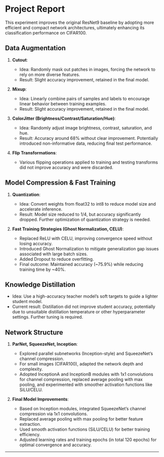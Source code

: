 # Project Report

This experiment improves the original ResNet9 baseline by adopting more efficient and compact network architectures, ultimately enhancing its classification performance on CIFAR100.

## Data Augmentation

1. **Cutout**:  
   - Idea: Randomly mask out patches in images, forcing the network to rely on more diverse features.  
   - Result: Slight accuracy improvement, retained in the final model.

2. **Mixup**:  
   - Idea: Linearly combine pairs of samples and labels to encourage linear behavior between training examples.  
   - Result: Slight accuracy improvement, retained in the final model.

3. **ColorJitter (Brightness/Contrast/Saturation/Hue)**:  
   - Idea: Randomly adjust image brightness, contrast, saturation, and hue.  
   - Result: Accuracy around 68% without clear improvement. Potentially introduced non-informative data, reducing final test performance.

4. **Flip Transformations**:  
   - Various flipping operations applied to training and testing transforms did not improve accuracy and were discarded.

## Model Compression & Fast Training

1. **Quantization**:  
   - Idea: Convert weights from float32 to int8 to reduce model size and accelerate inference.  
   - Result: Model size reduced to 1/4, but accuracy significantly dropped. Further optimization of quantization strategy is needed.

2. **Fast Training Strategies (Ghost Normalization, CELU)**:  
   - Replaced ReLU with CELU, improving convergence speed without losing accuracy.  
   - Introduced Ghost Normalization to mitigate generalization gap issues associated with large batch sizes.  
   - Added Dropout to reduce overfitting.  
   - Final outcome: Maintained accuracy (~75.9%) while reducing training time by ~40%.

## Knowledge Distillation

- Idea: Use a high-accuracy teacher model’s soft targets to guide a lighter student model.  
- Current result: Distillation did not improve student accuracy, potentially due to unsuitable distillation temperature or other hyperparameter settings. Further tuning is required.

## Network Structure

1. **ParNet, SqueezeNet, Inception**:  
   - Explored parallel subnetworks (Inception-style) and SqueezeNet’s channel compression.  
   - For small images (CIFAR100), adapted the network depth and complexity.
   - Adopted InceptionA and InceptionB modules with 1x1 convolutions for channel compression, replaced average pooling with max pooling, and experimented with smoother activation functions like SiLU/CELU.

2. **Final Model Improvements**:  
   - Based on Inception modules, integrated SqueezeNet’s channel compression via 1x1 convolutions.  
   - Replaced average pooling with max pooling for better feature extraction.  
   - Used smooth activation functions (SiLU/CELU) for better training efficiency.  
   - Adjusted learning rates and training epochs (in total 120 epochs) for optimal convergence and accuracy.

---
